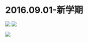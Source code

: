 # 2016.09.01-新学期
![](https://bilicoverimg.github.io/2016/2016.09.01-新学期.jpg)
![](https://bilicoverimg.github.io/2016/2016.09.01-新学期%28平板截图%29.jpg)

![](https://bilicover2016.github.io/2016.09.01.jpg)